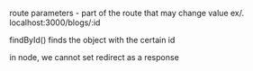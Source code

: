 route parameters - part of the route that may change value
ex/. localhost:3000/blogs/:id

findById() finds the object with the certain id

in node, we cannot set redirect as a response
